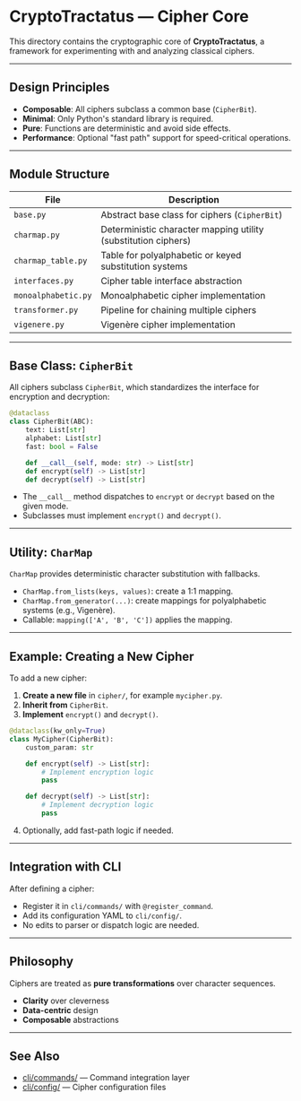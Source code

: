 # CryptoTractatus — Cipher Core

This directory contains the cryptographic core of **CryptoTractatus**, a framework for experimenting with and analyzing classical ciphers.

---

## Design Principles

- **Composable**: All ciphers subclass a common base (`CipherBit`).
- **Minimal**: Only Python's standard library is required.
- **Pure**: Functions are deterministic and avoid side effects.
- **Performance**: Optional "fast path" support for speed-critical operations.

---

## Module Structure

| File                | Description                                                        |
|---------------------|--------------------------------------------------------------------|
| `base.py`           | Abstract base class for ciphers (`CipherBit`)                      |
| `charmap.py`        | Deterministic character mapping utility (substitution ciphers)      |
| `charmap_table.py`  | Table for polyalphabetic or keyed substitution systems             |
| `interfaces.py`     | Cipher table interface abstraction                                 |
| `monoalphabetic.py` | Monoalphabetic cipher implementation                               |
| `transformer.py`    | Pipeline for chaining multiple ciphers                             |
| `vigenere.py`       | Vigenère cipher implementation                                     |

---

## Base Class: `CipherBit`

All ciphers subclass `CipherBit`, which standardizes the interface for encryption and decryption:

```python
@dataclass
class CipherBit(ABC):
    text: List[str]
    alphabet: List[str]
    fast: bool = False

    def __call__(self, mode: str) -> List[str]
    def encrypt(self) -> List[str]
    def decrypt(self) -> List[str]
```

- The `__call__` method dispatches to `encrypt` or `decrypt` based on the given mode.
- Subclasses must implement `encrypt()` and `decrypt()`.

---

## Utility: `CharMap`

`CharMap` provides deterministic character substitution with fallbacks.

- `CharMap.from_lists(keys, values)`: create a 1:1 mapping.
- `CharMap.from_generator(...)`: create mappings for polyalphabetic systems (e.g., Vigenère).
- Callable: `mapping(['A', 'B', 'C'])` applies the mapping.

---

## Example: Creating a New Cipher

To add a new cipher:

1. **Create a new file** in `cipher/`, for example `mycipher.py`.
2. **Inherit from** `CipherBit`.
3. **Implement** `encrypt()` and `decrypt()`.

```python
@dataclass(kw_only=True)
class MyCipher(CipherBit):
    custom_param: str

    def encrypt(self) -> List[str]:
        # Implement encryption logic
        pass

    def decrypt(self) -> List[str]:
        # Implement decryption logic
        pass
```

4. Optionally, add fast-path logic if needed.

---

## Integration with CLI

After defining a cipher:

- Register it in `cli/commands/` with `@register_command`.
- Add its configuration YAML to `cli/config/`.
- No edits to parser or dispatch logic are needed.

---

## Philosophy

Ciphers are treated as **pure transformations** over character sequences.

- **Clarity** over cleverness
- **Data-centric** design
- **Composable** abstractions

---

## See Also

- [cli/commands/](../cli/commands/) — Command integration layer
- [cli/config/](../cli/config/) — Cipher configuration files
